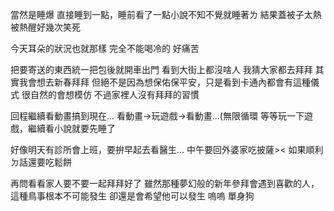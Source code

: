 當然是睡爆
直接睡到一點，睡前看了一點小說不知不覺就睡著ㄌ
結果蓋被子太熱被熱醒好幾次笑死

今天耳朵的狀況也就那樣
完全不能喝冷的
好痛苦

把要寄送的東西統一把包後就開車出門
看到大街上都沒啥人
我猜大家都去拜拜
其實我會想去新春拜拜
但絕不是因為想保佑保平安，只是看到卡通內都會有這種儀式
很自然的會想模仿
不過家裡人沒有拜拜的習慣

回程繼續看動畫搞到現在...
看動畫→玩遊戲→看動畫...(無限循環
等等玩一下遊戲，繼續看小說就要先睡了

好像明天有診所會上班，要拚早起去看醫生...
中午要回外婆家吃披薩><
如果順利ㄉ話還要吃鬆餅

再問看看家人要不要一起拜拜好了
雖然那種夢幻般的新年參拜會遇到喜歡的人，這種鳥事根本不可能發生
卻還是會希望他可以發生
嗚嗚
單身狗
<!-- ##{"timestamp":1707583140}## -->